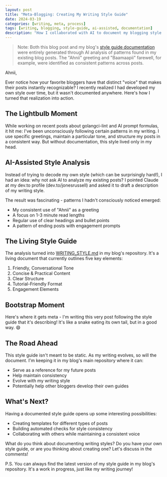 ```yaml
---
layout: post
title: "Meta-Blogging: Creating My Writing Style Guide"
date: 2024-03-19
categories: [writing, meta, process]
tags: [writing, blogging, style-guide, ai-assisted, documentation]
description: "How I collaborated with AI to document my blogging style and created a living style guide for consistency across my posts."
---
```


> Note: Both this blog post and my blog's [style guide documentation](https://github.com/jonesrussell/blog/blob/v1.0.0/WRITING_STYLE.md) were entirely generated through AI analysis of patterns found in my existing blog posts. The "Ahnii" greeting and "Baamaapii" farewell, for example, were identified as consistent patterns across posts.

Ahnii,

Ever notice how your favorite bloggers have that distinct "voice" that makes their posts instantly recognizable? I recently realized I had developed my own style over time, but it wasn't documented anywhere. Here's how I turned that realization into action.

## The Lightbulb Moment

While working on recent posts about golangci-lint and AI prompt formulas, it hit me: I've been unconsciously following certain patterns in my writing. I use specific greetings, maintain a particular tone, and structure my posts in a consistent way. But without documentation, this style lived only in my head.

## AI-Assisted Style Analysis

Instead of trying to decode my own style (which can be surprisingly hard!), I had an idea: why not ask AI to analyze my existing posts? I pointed Claude at my dev.to profile (dev.to/jonesrussell) and asked it to draft a description of my writing style.

The result was fascinating - patterns I hadn't consciously noticed emerged:
- My consistent use of "Ahnii" as a greeting
- A focus on 1-3 minute read lengths
- Regular use of clear headings and bullet points
- A pattern of ending posts with engagement prompts

## The Living Style Guide

The analysis turned into [WRITING_STYLE.md](https://github.com/jonesrussell/blog/blob/main/WRITING_STYLE.md) in my blog's repository. It's a living document that currently outlines five key elements:

1. Friendly, Conversational Tone
2. Concise & Practical Content
3. Clear Structure
4. Tutorial-Friendly Format
5. Engagement Elements

## Bootstrap Moment

Here's where it gets meta - I'm writing this very post following the style guide that it's describing! It's like a snake eating its own tail, but in a good way. 😄

## The Road Ahead

This style guide isn't meant to be static. As my writing evolves, so will the document. I'm keeping it in my blog's main repository where it can:
- Serve as a reference for my future posts
- Help maintain consistency
- Evolve with my writing style
- Potentially help other bloggers develop their own guides

## What's Next?

Having a documented style guide opens up some interesting possibilities:
- Creating templates for different types of posts
- Building automated checks for style consistency
- Collaborating with others while maintaining a consistent voice

What do you think about documenting writing styles? Do you have your own style guide, or are you thinking about creating one? Let's discuss in the comments!

P.S. You can always find the latest version of my style guide in my blog's repository. It's a work in progress, just like my writing journey! 